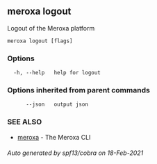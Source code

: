 ## meroxa logout

Logout of the Meroxa platform

```
meroxa logout [flags]
```

### Options

```
  -h, --help   help for logout
```

### Options inherited from parent commands

```
      --json   output json
```

### SEE ALSO

* [meroxa](meroxa.md)	 - The Meroxa CLI

###### Auto generated by spf13/cobra on 18-Feb-2021
